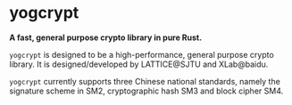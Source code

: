 # yogcrypt

**A fast, general purpose crypto library in pure Rust.**

`yogcrypt` is designed to be a high-performance, general purpose crypto library. It is designed/developed by LATTICE@SJTU and XLab@baidu.

`yogcrypt` currently supports three Chinese national standards, namely the signature scheme in SM2, cryptographic hash SM3 and block cipher SM4.
